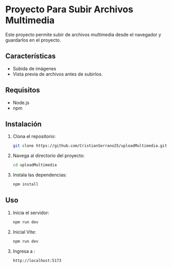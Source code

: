 # Proyecto Para Subir Archivos Multimedia

Este proyecto permite subir de archivos multimedia desde el navegador y guardarlos en el proyecto.

## Características

- Subida de imágenes
- Vista previa de archivos antes de subirlos.

## Requisitos

- Node.js
- npm

## Instalación

1. Clona el repositorio:
    ```sh
    git clone https://github.com/CristianSerrano25/uploadMultimedia.git
    ```
2. Navega al directorio del proyecto:
    ```sh
    cd uploadMultimedia
    ```
3. Instala las dependencias:
    ```sh
    npm install
    ```

## Uso

1. Inicia el servidor:
    ```sh
    npm run dev
    ```
2. Inicial Vite:
    ```sh
    npm run dev
    ```
3. Ingresa a :
    ```sh
    http://localhost:5173
    ```